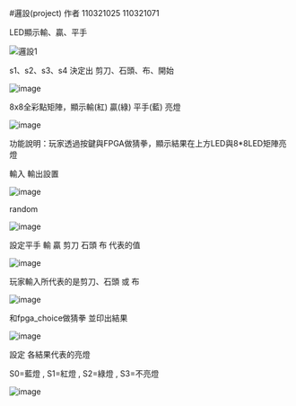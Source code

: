 #邏設(project)
作者  110321025 110321071

LED顯示輸、贏、平手

![邏設1](https://user-images.githubusercontent.com/122535127/212076436-a7a7d4d0-4c11-457b-a2e4-0fd88d8beca7.png)

s1、s2、s3、s4 決定出 剪刀、石頭、布、開始

![image](https://user-images.githubusercontent.com/122535127/212078333-56aa38f4-04b0-4334-8eb5-c365809fd57a.png)

8x8全彩點矩陣，顯示輸(紅) 贏(綠) 平手(藍) 亮燈

![image](https://user-images.githubusercontent.com/122535127/212085553-0cfaa227-a282-485b-ae3f-fa569581534e.png)

功能說明：玩家透過按鍵與FPGA做猜拳，顯示結果在上方LED與8*8LED矩陣亮燈

輸入 輸出設置

![image](https://user-images.githubusercontent.com/122535127/212103923-857512ec-f253-4a0b-b07f-ea8b7c7195c8.png)


random

![image](https://user-images.githubusercontent.com/122535127/212089891-ae9e18a6-2983-4b32-8786-b79c4b331a79.png)

設定平手 輸 贏 剪刀 石頭 布 代表的值

![image](https://user-images.githubusercontent.com/122535127/212092196-dc7a45f2-819d-4be0-be16-082a2a39c67e.png)

玩家輸入所代表的是剪刀、石頭 或 布

![image](https://user-images.githubusercontent.com/122535127/212095257-155f61a0-89c1-49f2-ad1a-56e045d59056.png)

和fpga_choice做猜拳 並印出結果


![image](https://user-images.githubusercontent.com/122535127/212095667-bc2160d7-d17a-4657-bdf6-10c6dc0b6049.png)

設定 各結果代表的亮燈

S0=藍燈 , S1=紅燈 , S2=綠燈 , S3=不亮燈

![image](https://user-images.githubusercontent.com/122535127/212095897-cede17cc-6d34-4d91-9e36-5e8c09979e71.png)
